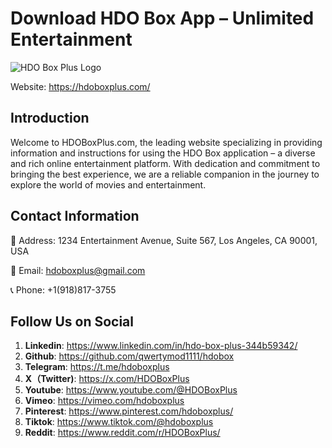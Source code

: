 # Download HDO Box App – Unlimited Entertainment
![HDO Box Plus Logo](https://hdoboxplus.com/wp-content/uploads/2024/11/cropped-hdoplus-logo.png)

Website: https://hdoboxplus.com/

## **Introduction**
Welcome to HDOBoxPlus.com, the leading website specializing in providing information and instructions for using the HDO Box application – a diverse and rich online entertainment platform.
With dedication and commitment to bringing the best experience, we are a reliable companion in the journey to explore the world of movies and entertainment.

## **Contact Information**
📍 Address: 1234 Entertainment Avenue, Suite 567, Los Angeles, CA 90001, USA

📧 Email: hdoboxplus@gmail.com

📞 Phone: +1(918)817-3755

## **Follow Us on Social**

1. **Linkedin**: https://www.linkedin.com/in/hdo-box-plus-344b59342/
2. **Github**: https://github.com/qwertymod1111/hdobox
3. **Telegram**: https://t.me/hdoboxplus
4. **X（Twitter)**: https://x.com/HDOBoxPlus
5. **Youtube**: https://www.youtube.com/@HDOBoxPlus
6. **Vimeo**: https://vimeo.com/hdoboxplus
7. **Pinterest**: https://www.pinterest.com/hdoboxplus/
8. **Tiktok**: https://www.tiktok.com/@hdoboxplus
9. **Reddit**: https://www.reddit.com/r/HDOBoxPlus/

